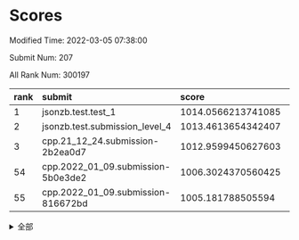 # Scores

Modified Time: 2022-03-05 07:38:00

Submit Num: 207

All Rank Num: 300197

| rank |               submit               |       score        |       sigma        | pk_num |
| :--- | :--------------------------------- | :----------------- | :----------------- | :----- |
| 1    | jsonzb.test.test_1                 | 1014.0566213741085 | 0.8393453434732142 | 5800   |
| 2    | jsonzb.test.submission_level_4     | 1013.4613654342407 | 0.8032580303430927 | 5802   |
| 3    | cpp.21_12_24.submission-2b2ea0d7   | 1012.9599450627603 | 0.7849983494127896 | 5800   |
| 54   | cpp.2022_01_09.submission-5b0e3de2 | 1006.3024370560425 | 0.7173507278186374 | 5803   |
| 55   | cpp.2022_01_09.submission-816672bd | 1005.181788505594  | 0.7123304022517588 | 5804   |


<details>
<summary>全部</summary>

| rank |                 submit                 |       score        |       sigma        | pk_num |
| :--- | :------------------------------------- | :----------------- | :----------------- | :----- |
| 1    | jsonzb.test.test_1                     | 1014.0566213741085 | 0.8393453434732142 | 5800   |
| 2    | jsonzb.test.submission_level_4         | 1013.4613654342407 | 0.8032580303430927 | 5802   |
| 3    | cpp.21_12_24.submission-2b2ea0d7       | 1012.9599450627603 | 0.7849983494127896 | 5800   |
| 4    | gobigger.level_3.submission_level_3_10 | 1011.5455822861074 | 0.7797066382137927 | 5798   |
| 5    | gobigger.level_3.submission_level_3_43 | 1011.0981467680383 | 0.7684934763283754 | 5804   |
| 6    | gobigger.level_3.submission_level_3_28 | 1010.9355638034903 | 0.775262283070468  | 5799   |
| 7    | gobigger.level_3.submission_level_3_35 | 1010.7932272275725 | 0.7572793187380115 | 5802   |
| 8    | gobigger.level_3.submission_level_3_1  | 1010.7152999381409 | 0.7917197168158532 | 5803   |
| 9    | gobigger.level_3.submission_level_3_9  | 1010.6515276894417 | 0.75863763704401   | 5797   |
| 10   | gobigger.level_3.submission_level_3_26 | 1010.5889692956683 | 0.7473286292558035 | 5797   |
| 11   | gobigger.level_3.submission_level_3_46 | 1010.4392625319712 | 0.7852873588764634 | 5798   |
| 12   | gobigger.level_3.submission_level_3_29 | 1010.3886414954054 | 0.7338338193170834 | 5800   |
| 13   | gobigger.level_3.submission_level_3_6  | 1010.352823596788  | 0.749546194651578  | 5800   |
| 14   | gobigger.level_3.submission_level_3_44 | 1010.3429341529913 | 0.7760993918465742 | 5804   |
| 15   | gobigger.level_3.submission_level_3_24 | 1010.3412441757957 | 0.7552794645273403 | 5802   |
| 16   | gobigger.level_3.submission_level_3_23 | 1010.2798982154114 | 0.7581648477707943 | 5804   |
| 17   | gobigger.level_3.submission_level_3_0  | 1010.265451328772  | 0.7492581019397584 | 5803   |
| 18   | gobigger.level_3.submission_level_3_31 | 1010.2341913925413 | 0.7764469180452731 | 5796   |
| 19   | gobigger.level_3.submission_level_3_14 | 1010.221842771966  | 0.7613605839222443 | 5805   |
| 20   | gobigger.level_3.submission_level_3_49 | 1010.1155273779796 | 0.7465686904944008 | 5798   |
| 21   | gobigger.level_3.submission_level_3_2  | 1010.0798154805865 | 0.7572211570856247 | 5803   |
| 22   | gobigger.level_3.submission_level_3_42 | 1010.0489726440056 | 0.7671464519643452 | 5800   |
| 23   | gobigger.level_3.submission_level_3_34 | 1010.0303577701045 | 0.7615698227551103 | 5802   |
| 24   | gobigger.level_3.submission_level_3_36 | 1009.9680065422845 | 0.7310734764867918 | 5803   |
| 25   | gobigger.level_3.submission_level_3_5  | 1009.9629130268022 | 0.753378780397652  | 5806   |
| 26   | gobigger.level_3.submission_level_3_37 | 1009.9474586329435 | 0.7742171321914535 | 5803   |
| 27   | gobigger.level_3.submission_level_3_11 | 1009.9460268967446 | 0.7700132550974851 | 5792   |
| 28   | gobigger.level_3.submission_level_3_18 | 1009.7841467772838 | 0.755556704772489  | 5801   |
| 29   | gobigger.level_3.submission_level_3_8  | 1009.7819237010817 | 0.7530834995779703 | 5801   |
| 30   | gobigger.level_3.submission_level_3_32 | 1009.7667261339708 | 0.7698657297651437 | 5799   |
| 31   | gobigger.level_3.submission_level_3_45 | 1009.7112911795529 | 0.7356020322717252 | 5797   |
| 32   | gobigger.level_3.submission_level_3_4  | 1009.6694014089453 | 0.7626711700230892 | 5806   |
| 33   | gobigger.level_3.submission_level_3_13 | 1009.5713848988905 | 0.744426265580329  | 5801   |
| 34   | gobigger.level_3.submission_level_3_33 | 1009.525943570247  | 0.7500450476829487 | 5801   |
| 35   | gobigger.level_3.submission_level_3_30 | 1009.5229954502498 | 0.7520236099394351 | 5804   |
| 36   | gobigger.level_3.submission_level_3_16 | 1009.5113157987557 | 0.745195925002136  | 5804   |
| 37   | gobigger.level_3.submission_level_3_17 | 1009.4466647978802 | 0.7509157802001245 | 5803   |
| 38   | gobigger.level_3.submission_level_3_25 | 1009.2728079200175 | 0.7508106933119059 | 5802   |
| 39   | gobigger.level_3.submission_level_3_15 | 1009.2643517375897 | 0.7455487478017788 | 5800   |
| 40   | gobigger.level_3.submission_level_3_39 | 1009.2471036313913 | 0.7391193526418939 | 5803   |
| 41   | gobigger.level_3.submission_level_3_7  | 1009.2410334785292 | 0.74885335855976   | 5802   |
| 42   | gobigger.level_3.submission_level_3_48 | 1009.2045360649984 | 0.7475159333914673 | 5804   |
| 43   | gobigger.level_3.submission_level_3_40 | 1009.090826721557  | 0.7782090740983497 | 5803   |
| 44   | gobigger.level_3.submission_level_3_22 | 1008.9602288285965 | 0.7621723000878822 | 5804   |
| 45   | gobigger.level_3.submission_level_3_27 | 1008.9482801032284 | 0.7538040029762472 | 5803   |
| 46   | gobigger.level_3.submission_level_3_21 | 1008.8973084782048 | 0.764938047256133  | 5808   |
| 47   | gobigger.level_3.submission_level_3_38 | 1008.884071340453  | 0.7492805890619428 | 5799   |
| 48   | gobigger.level_3.submission_level_3_3  | 1008.8721264276953 | 0.7484077331224127 | 5804   |
| 49   | gobigger.level_3.submission_level_3_19 | 1008.7598178207518 | 0.749503571308183  | 5802   |
| 50   | gobigger.level_3.submission_level_3_12 | 1008.4904037481249 | 0.7399106530168869 | 5801   |
| 51   | gobigger.level_3.submission_level_3_20 | 1008.425131258489  | 0.7286012997614119 | 5798   |
| 52   | gobigger.level_3.submission_level_3_47 | 1008.1146089059814 | 0.7188222236370402 | 5801   |
| 53   | gobigger.level_3.submission_level_3_41 | 1008.0693620886515 | 0.7373601661189567 | 5805   |
| 54   | cpp.2022_01_09.submission-5b0e3de2     | 1006.3024370560425 | 0.7173507278186374 | 5803   |
| 55   | cpp.2022_01_09.submission-816672bd     | 1005.181788505594  | 0.7123304022517588 | 5804   |
| 56   | gobigger.level_1.submission_level_1_5  | 1004.874576098158  | 0.7193006192226956 | 5797   |
| 57   | gobigger.level_1.submission_level_1_35 | 1004.7291539970965 | 0.7145643141382724 | 5805   |
| 58   | gobigger.level_1.submission_level_1_1  | 1004.5656579620027 | 0.7182592152513667 | 5801   |
| 59   | gobigger.level_1.submission_level_1_36 | 1004.3887677725891 | 0.7156943768538984 | 5802   |
| 60   | gobigger.level_1.submission_level_1_47 | 1004.3708327480042 | 0.7145240218008821 | 5801   |
| 61   | gobigger.level_1.submission_level_1_49 | 1004.2594603155843 | 0.7140391745782424 | 5801   |
| 62   | gobigger.level_1.submission_level_1_38 | 1004.0504858857267 | 0.7122233003463389 | 5800   |
| 63   | gobigger.level_1.submission_level_1_28 | 1004.0018172526446 | 0.7149655601513178 | 5800   |
| 64   | gobigger.level_1.submission_level_1_39 | 1003.9578958279704 | 0.7151276428903992 | 5800   |
| 65   | gobigger.level_1.submission_level_1_34 | 1003.8491973605862 | 0.7120556510240897 | 5802   |
| 66   | gobigger.level_1.submission_level_1_6  | 1003.8154753294166 | 0.7154266151186544 | 5803   |
| 67   | gobigger.level_1.submission_level_1_37 | 1003.8100308276443 | 0.7231129435429655 | 5801   |
| 68   | gobigger.level_1.submission_level_1_24 | 1003.7934306424505 | 0.7101842440961579 | 5801   |
| 69   | gobigger.level_1.submission_level_1_10 | 1003.7443395362048 | 0.7129650544365018 | 5802   |
| 70   | gobigger.level_1.submission_level_1_14 | 1003.7313076170697 | 0.7107540139056392 | 5800   |
| 71   | gobigger.level_1.submission_level_1_43 | 1003.6836412532703 | 0.714122896014394  | 5801   |
| 72   | gobigger.level_1.submission_level_1_16 | 1003.6433665206225 | 0.7310243480644935 | 5798   |
| 73   | gobigger.level_1.submission_level_1_45 | 1003.5645986785864 | 0.7288355100418877 | 5802   |
| 74   | gobigger.level_1.submission_level_1_40 | 1003.5125752880438 | 0.7063368617769396 | 5798   |
| 75   | gobigger.level_1.submission_level_1_8  | 1003.4895015449298 | 0.7149260035739515 | 5804   |
| 76   | gobigger.level_1.submission_level_1_21 | 1003.4812884975686 | 0.7084517466001048 | 5800   |
| 77   | gobigger.level_1.submission_level_1_22 | 1003.457890024486  | 0.71302095755228   | 5796   |
| 78   | gobigger.level_1.submission_level_1_18 | 1003.3430055171818 | 0.7180794418986973 | 5803   |
| 79   | gobigger.level_1.submission_level_1_0  | 1003.339387721244  | 0.7183282201014849 | 5798   |
| 80   | gobigger.level_1.submission_level_1_29 | 1003.3118336953562 | 0.7156263290143438 | 5800   |
| 81   | gobigger.level_1.submission_level_1_27 | 1003.1861555443217 | 0.7220472235594021 | 5798   |
| 82   | gobigger.level_1.submission_level_1_44 | 1003.1707492748409 | 0.723150247622524  | 5798   |
| 83   | gobigger.level_1.submission_level_1_42 | 1003.1502017092397 | 0.7171910268180287 | 5802   |
| 84   | gobigger.level_1.submission_level_1_23 | 1003.1369973151052 | 0.7197015936798149 | 5802   |
| 85   | gobigger.level_1.submission_level_1_33 | 1003.0577590215772 | 0.7184012176455582 | 5803   |
| 86   | gobigger.level_1.submission_level_1_4  | 1003.0550546259889 | 0.7054560158460925 | 5797   |
| 87   | gobigger.level_1.submission_level_1_32 | 1003.0136609498082 | 0.710178144689453  | 5802   |
| 88   | gobigger.level_1.submission_level_1_25 | 1002.9571382358747 | 0.7164393529569807 | 5801   |
| 89   | gobigger.level_1.submission_level_1_2  | 1002.8338746116176 | 0.7050318178903359 | 5804   |
| 90   | gobigger.level_1.submission_level_1_19 | 1002.7971502815029 | 0.7211346135279744 | 5806   |
| 91   | gobigger.level_1.submission_level_1_41 | 1002.7889203363815 | 0.7118063141671269 | 5799   |
| 92   | gobigger.level_1.submission_level_1_30 | 1002.7677228397577 | 0.7157668803794953 | 5800   |
| 93   | gobigger.level_1.submission_level_1_15 | 1002.7289095784282 | 0.7065962886142706 | 5803   |
| 94   | gobigger.level_1.submission_level_1_11 | 1002.668222173138  | 0.7173987855060422 | 5796   |
| 95   | gobigger.level_1.submission_level_1_13 | 1002.6179172343637 | 0.7131655882949628 | 5799   |
| 96   | gobigger.level_1.submission_level_1_3  | 1002.606467015488  | 0.728821706016617  | 5799   |
| 97   | gobigger.level_1.submission_level_1_31 | 1002.557426811132  | 0.7117614884058703 | 5801   |
| 98   | gobigger.level_1.submission_level_1_12 | 1002.4821058450831 | 0.7052519214281657 | 5800   |
| 99   | gobigger.level_1.submission_level_1_46 | 1002.3683410602715 | 0.6981126165574562 | 5801   |
| 100  | gobigger.level_1.submission_level_1_17 | 1002.314509711596  | 0.7125778186774298 | 5796   |
| 101  | gobigger.level_1.submission_level_1_48 | 1002.2930085480984 | 0.7132738882590797 | 5806   |
| 102  | gobigger.level_1.submission_level_1_7  | 1002.257244128302  | 0.7170401362647977 | 5804   |
| 103  | gobigger.level_1.submission_level_1_9  | 1002.2053770563218 | 0.7228809851667323 | 5805   |
| 104  | gobigger.level_1.submission_level_1_20 | 1002.0609972782245 | 0.7088626069900004 | 5800   |
| 105  | gobigger.level_1.submission_level_1_26 | 1001.7326857006154 | 0.7060146108587089 | 5801   |
| 106  | gobigger.random.submission_random_42   | 997.5256399116125  | 0.7156388789001344 | 5802   |
| 107  | gobigger.random.submission_random_35   | 997.4862688315246  | 0.7119802068986016 | 5804   |
| 108  | gobigger.random.submission_random_29   | 997.0059865396955  | 0.7141009268905738 | 5799   |
| 109  | gobigger.random.submission_random_31   | 996.9068418374497  | 0.7061110876986002 | 5800   |
| 110  | gobigger.random.submission_random_6    | 996.9024411270727  | 0.7094418426317487 | 5796   |
| 111  | gobigger.random.submission_random_15   | 996.8150615744081  | 0.7054135814937696 | 5803   |
| 112  | gobigger.random.submission_random_28   | 996.8084535176667  | 0.7175155603161036 | 5804   |
| 113  | gobigger.random.submission_random_37   | 996.7903134214364  | 0.704131186107883  | 5803   |
| 114  | gobigger.random.submission_random_8    | 996.6491764113588  | 0.7030222201295979 | 5802   |
| 115  | gobigger.random.submission_random_14   | 996.5897292718133  | 0.7264983951370565 | 5809   |
| 116  | gobigger.random.submission_random_2    | 996.5860436395218  | 0.7069857862490952 | 5798   |
| 117  | gobigger.random.submission_random_32   | 996.4963330742577  | 0.7178174221804521 | 5802   |
| 118  | gobigger.random.submission_random_17   | 996.4474941989886  | 0.7104993533519337 | 5792   |
| 119  | gobigger.random.submission_random_16   | 996.3975463271228  | 0.7100368289629804 | 5800   |
| 120  | gobigger.random.submission_random_3    | 996.3068710459714  | 0.7105400484138688 | 5798   |
| 121  | gobigger.random.submission_random_43   | 996.2585026026516  | 0.712248637756284  | 5795   |
| 122  | gobigger.random.submission_random_41   | 996.2300049738483  | 0.7092772296481468 | 5803   |
| 123  | gobigger.random.submission_random_1    | 996.1382873707333  | 0.7106596006849373 | 5797   |
| 124  | gobigger.random.submission_random_44   | 996.0685968282846  | 0.7069622663243827 | 5801   |
| 125  | gobigger.random.submission_random_0    | 996.0123592907863  | 0.7172165063211142 | 5799   |
| 126  | gobigger.random.submission_random_46   | 996.003983427295   | 0.7113617956341469 | 5800   |
| 127  | gobigger.random.submission_random_38   | 995.9796418289225  | 0.7040128076908968 | 5802   |
| 128  | gobigger.random.submission_random_39   | 995.9647133831361  | 0.7061781631956232 | 5808   |
| 129  | gobigger.random.submission_random_24   | 995.9583308076222  | 0.7156056342373701 | 5798   |
| 130  | gobigger.random.submission_random_48   | 995.9424995287816  | 0.7011024038165096 | 5802   |
| 131  | gobigger.random.submission_random_19   | 995.9376656732296  | 0.7236863483558533 | 5803   |
| 132  | gobigger.random.submission_random_23   | 995.9226009772151  | 0.7170640433275056 | 5802   |
| 133  | gobigger.random.submission_random_21   | 995.8841530327272  | 0.7120310416597011 | 5802   |
| 134  | gobigger.random.submission_random_20   | 995.8752364353253  | 0.7094017360774854 | 5802   |
| 135  | gobigger.random.submission_random_10   | 995.7946945573533  | 0.7137578893928541 | 5803   |
| 136  | gobigger.random.submission_random_49   | 995.7781747809903  | 0.6981452291525488 | 5801   |
| 137  | gobigger.random.submission_random_36   | 995.777158402849   | 0.7134919762915216 | 5802   |
| 138  | gobigger.random.submission_random_45   | 995.7619497658231  | 0.7135032255070405 | 5798   |
| 139  | gobigger.random.submission_random_5    | 995.7517562356542  | 0.7202945681292878 | 5796   |
| 140  | gobigger.random.submission_random_33   | 995.7096148555845  | 0.7015982665772426 | 5806   |
| 141  | gobigger.random.submission_random_13   | 995.6312460769244  | 0.7247495923419736 | 5799   |
| 142  | gobigger.random.submission_random_9    | 995.6080578095784  | 0.7107555403586195 | 5803   |
| 143  | gobigger.random.submission_random_34   | 995.6052665728001  | 0.7045315054764063 | 5800   |
| 144  | gobigger.random.submission_random_22   | 995.5730918654368  | 0.7052950959008396 | 5802   |
| 145  | gobigger.random.submission_random_27   | 995.5712143424629  | 0.7052423958041539 | 5798   |
| 146  | gobigger.random.submission_random_40   | 995.5067602629027  | 0.71950402461933   | 5803   |
| 147  | gobigger.random.submission_random_4    | 995.4849519886244  | 0.6983611058961944 | 5802   |
| 148  | gobigger.random.submission_random_25   | 995.328494170505   | 0.7246587795410379 | 5804   |
| 149  | gobigger.random.submission_random_11   | 995.2491844766513  | 0.7125354486682649 | 5801   |
| 150  | gobigger.random.submission_random_26   | 995.2119434289868  | 0.7171625405921865 | 5799   |
| 151  | gobigger.random.submission_random_30   | 995.1897420119489  | 0.7078622378528777 | 5805   |
| 152  | gobigger.random.submission_random_7    | 995.1644584548395  | 0.7028739684636778 | 5800   |
| 153  | gobigger.random.submission_random_47   | 995.008727611857   | 0.7251834206249504 | 5800   |
| 154  | gobigger.random.submission_random_18   | 994.9922133737011  | 0.7083458816945183 | 5798   |
| 155  | gobigger.random.submission_random_12   | 994.9471259322113  | 0.7221313313527928 | 5802   |
| 156  | gobigger.level_2.submission_level_2_40 | 994.0824804135855  | 0.7387026338677583 | 5799   |
| 157  | gobigger.level_2.submission_level_2_17 | 993.9772949745494  | 0.739647600408432  | 5797   |
| 158  | gobigger.level_2.submission_level_2_25 | 993.6985020031628  | 0.7226158630182863 | 5801   |
| 159  | gobigger.level_2.submission_level_2_8  | 993.6604462636894  | 0.7295844446915635 | 5802   |
| 160  | gobigger.level_2.submission_level_2_1  | 993.4055900828646  | 0.7420160565890307 | 5805   |
| 161  | gobigger.level_2.submission_level_2_48 | 993.1860639743429  | 0.7271364029114692 | 5799   |
| 162  | gobigger.level_2.submission_level_2_38 | 993.1158819834443  | 0.746724368271322  | 5803   |
| 163  | gobigger.level_2.submission_level_2_6  | 993.0511244891418  | 0.7275192415094774 | 5800   |
| 164  | gobigger.level_2.submission_level_2_19 | 992.933147583144   | 0.732330388371349  | 5797   |
| 165  | gobigger.level_2.submission_level_2_11 | 992.9129717137355  | 0.7226299463480321 | 5797   |
| 166  | gobigger.level_2.submission_level_2_7  | 992.8579419399093  | 0.7356512691785131 | 5802   |
| 167  | gobigger.level_2.submission_level_2_27 | 992.7884810745724  | 0.7418094789195615 | 5805   |
| 168  | gobigger.level_2.submission_level_2_45 | 992.7723277074839  | 0.749352623691726  | 5803   |
| 169  | gobigger.level_2.submission_level_2_33 | 992.7307960313207  | 0.7380525061422194 | 5800   |
| 170  | gobigger.level_2.submission_level_2_49 | 992.5986482144339  | 0.7385061757481663 | 5799   |
| 171  | gobigger.level_2.submission_level_2_29 | 992.5532038806616  | 0.7428260858476694 | 5806   |
| 172  | gobigger.level_2.submission_level_2_12 | 992.520101909276   | 0.7324952850266397 | 5807   |
| 173  | gobigger.level_2.submission_level_2_2  | 992.5052575831016  | 0.7431212344887433 | 5798   |
| 174  | gobigger.level_2.submission_level_2_24 | 992.4859491736852  | 0.7470365582831081 | 5801   |
| 175  | gobigger.level_2.submission_level_2_30 | 992.471545026188   | 0.7326887443215276 | 5796   |
| 176  | gobigger.level_2.submission_level_2_22 | 992.4712568162055  | 0.7399689200469619 | 5797   |
| 177  | gobigger.level_2.submission_level_2_14 | 992.4601705289058  | 0.7366726575437774 | 5802   |
| 178  | gobigger.level_2.submission_level_2_31 | 992.4478947389287  | 0.7354762943718007 | 5799   |
| 179  | gobigger.level_2.submission_level_2_23 | 992.4187850570133  | 0.7472001475466435 | 5802   |
| 180  | gobigger.level_2.submission_level_2_39 | 992.3824794134088  | 0.7585080985633739 | 5798   |
| 181  | gobigger.level_2.submission_level_2_20 | 992.3308738043371  | 0.7300004132752246 | 5799   |
| 182  | gobigger.level_2.submission_level_2_32 | 992.3011016561878  | 0.7420887607843476 | 5801   |
| 183  | gobigger.level_2.submission_level_2_28 | 992.2132807727986  | 0.7277526404994775 | 5799   |
| 184  | gobigger.level_2.submission_level_2_10 | 992.0396782750508  | 0.7587115250561791 | 5798   |
| 185  | gobigger.level_2.submission_level_2_44 | 992.0104655021674  | 0.7640856230914285 | 5802   |
| 186  | gobigger.level_2.submission_level_2_46 | 992.0069027217066  | 0.7514246748512612 | 5797   |
| 187  | gobigger.level_2.submission_level_2_37 | 991.9774092251334  | 0.763678767328175  | 5801   |
| 188  | gobigger.level_2.submission_level_2_43 | 991.9363907102148  | 0.7351967003412133 | 5798   |
| 189  | gobigger.level_2.submission_level_2_47 | 991.9072235575418  | 0.748300832166638  | 5800   |
| 190  | gobigger.level_2.submission_level_2_21 | 991.8905295058784  | 0.7419369011702901 | 5799   |
| 191  | gobigger.level_2.submission_level_2_18 | 991.8730377658812  | 0.7285105961800397 | 5802   |
| 192  | gobigger.level_2.submission_level_2_0  | 991.6948495617     | 0.7554383530754545 | 5797   |
| 193  | gobigger.level_2.submission_level_2_42 | 991.6423975508767  | 0.7653400933761947 | 5796   |
| 194  | gobigger.level_2.submission_level_2_9  | 991.4756988463231  | 0.7375268198010289 | 5801   |
| 195  | gobigger.level_2.submission_level_2_15 | 991.4392015108546  | 0.7535704242165057 | 5797   |
| 196  | gobigger.level_2.submission_level_2_34 | 991.201507534872   | 0.752412909234943  | 5799   |
| 197  | gobigger.level_2.submission_level_2_5  | 991.192624976088   | 0.766953650743636  | 5804   |
| 198  | gobigger.level_2.submission_level_2_41 | 991.1723617458345  | 0.7521855177787381 | 5805   |
| 199  | gobigger.level_2.submission_level_2_4  | 991.0681992761992  | 0.7688248528067902 | 5800   |
| 200  | gobigger.level_2.submission_level_2_26 | 991.0077982136121  | 0.765496152309338  | 5798   |
| 201  | gobigger.level_2.submission_level_2_16 | 990.9404130498344  | 0.7533822686077232 | 5802   |
| 202  | gobigger.level_2.submission_level_2_35 | 990.7044489017587  | 0.7623081382365333 | 5800   |
| 203  | gobigger.level_2.submission_level_2_3  | 990.6157559059209  | 0.7728524614858937 | 5800   |
| 204  | gobigger.level_2.submission_level_2_36 | 990.6002390448841  | 0.7564939263522449 | 5803   |
| 205  | gobigger.level_2.submission_level_2_13 | 990.5412975293543  | 0.7585506583809205 | 5803   |
| 206  | gobigger.none.submission_none_0        | 977.9822131595839  | 1.1926793433181635 | 5802   |
| 207  | gobigger.none.submission_none_1        | 976.0813222332293  | 1.496605644000782  | 5802   |

</details>